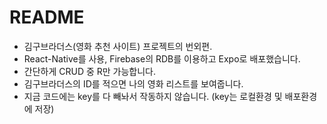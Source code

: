 # README

* 김구브라더스(영화 추천 사이트) 프로젝트의 번외편.
* React-Native를 사용, Firebase의 RDB를 이용하고 Expo로 배포했습니다.
* 간단하게 CRUD 중 R만 가능합니다.
* 김구브라더스의 ID를 적으면 나의 영화 리스트를 보여줍니다.
* 지금 코드에는 key를 다 빼놔서 작동하지 않습니다. (key는 로컬환경 및 배포환경에 저장)
